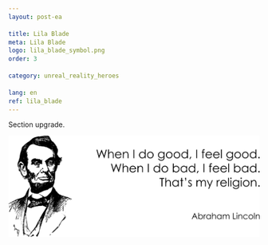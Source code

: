 ```yaml
---
layout: post-ea

title: Lila Blade
meta: Lila Blade
logo: lila_blade_symbol.png
order: 3

category: unreal_reality_heroes

lang: en
ref: lila_blade
---
```


Section upgrade.

<a data-fancybox="gallery" href="/img/programming/Lincoln.png"><img src="/img/programming/Lincoln.png" alt=""></a>
